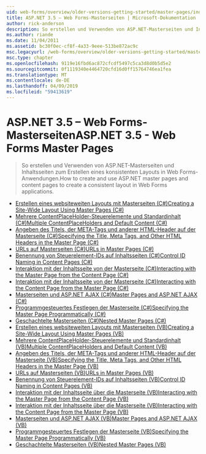 ```yaml
---
uid: web-forms/overview/older-versions-getting-started/master-pages/index
title: ASP.NET 3.5 – Web Forms-Masterseiten | Microsoft-Dokumentation
author: rick-anderson
description: So erstellen und Verwenden von ASP.NET-Masterseiten und Inhaltsseiten zum Erstellen eines konsistenten Layouts in Web Forms-Anwendungen.
ms.author: riande
ms.date: 11/04/2011
ms.assetid: bc30f0ec-cf8f-4a33-9eee-513be872ac9c
msc.legacyurl: /web-forms/overview/older-versions-getting-started/master-pages
msc.type: chapter
ms.openlocfilehash: 9119e16fbd6ac872cfcdf5497c5ca3d8d0b5d5e2
ms.sourcegitcommit: 0f1119340e4464720cfd16d0ff15764746ea1fea
ms.translationtype: MT
ms.contentlocale: de-DE
ms.lasthandoff: 04/09/2019
ms.locfileid: "59413619"
---
```

# <a name="aspnet-35---web-forms-master-pages"></a><span data-ttu-id="aa260-103">ASP.NET 3.5 – Web Forms-Masterseiten</span><span class="sxs-lookup"><span data-stu-id="aa260-103">ASP.NET 3.5 - Web Forms Master Pages</span></span>

> <span data-ttu-id="aa260-104">So erstellen und Verwenden von ASP.NET-Masterseiten und Inhaltsseiten zum Erstellen eines konsistenten Layouts in Web Forms-Anwendungen.</span><span class="sxs-lookup"><span data-stu-id="aa260-104">How to create and use ASP.NET master pages and content pages to create a consistent layout in Web Forms applications.</span></span>


- [<span data-ttu-id="aa260-105">Erstellen eines websiteweiten Layouts mit Masterseiten (C#)</span><span class="sxs-lookup"><span data-stu-id="aa260-105">Creating a Site-Wide Layout Using Master Pages (C#)</span></span>](creating-a-site-wide-layout-using-master-pages-cs.md)
- [<span data-ttu-id="aa260-106">Mehrere ContentPlaceHolder-Steuerelemente und Standardinhalt (C#)</span><span class="sxs-lookup"><span data-stu-id="aa260-106">Multiple ContentPlaceHolders and Default Content (C#)</span></span>](multiple-contentplaceholders-and-default-content-cs.md)
- [<span data-ttu-id="aa260-107">Angeben des Titels, der META-Tags und anderer HTML-Header auf der Masterseite (C#)</span><span class="sxs-lookup"><span data-stu-id="aa260-107">Specifying the Title, Meta Tags, and Other HTML Headers in the Master Page (C#)</span></span>](specifying-the-title-meta-tags-and-other-html-headers-in-the-master-page-cs.md)
- [<span data-ttu-id="aa260-108">URLs auf Masterseiten (C#)</span><span class="sxs-lookup"><span data-stu-id="aa260-108">URLs in Master Pages (C#)</span></span>](urls-in-master-pages-cs.md)
- [<span data-ttu-id="aa260-109">Benennung von Steuerelement-IDs auf Inhaltsseiten (C#)</span><span class="sxs-lookup"><span data-stu-id="aa260-109">Control ID Naming in Content Pages (C#)</span></span>](control-id-naming-in-content-pages-cs.md)
- [<span data-ttu-id="aa260-110">Interaktion mit der Inhaltsseite von der Masterseite (C#)</span><span class="sxs-lookup"><span data-stu-id="aa260-110">Interacting with the Master Page from the Content Page (C#)</span></span>](interacting-with-the-master-page-from-the-content-page-cs.md)
- [<span data-ttu-id="aa260-111">Interaktion mit der Inhaltsseite von der Masterseite (C#)</span><span class="sxs-lookup"><span data-stu-id="aa260-111">Interacting with the Content Page from the Master Page (C#)</span></span>](interacting-with-the-content-page-from-the-master-page-cs.md)
- [<span data-ttu-id="aa260-112">Masterseiten und ASP.NET AJAX (C#)</span><span class="sxs-lookup"><span data-stu-id="aa260-112">Master Pages and ASP.NET AJAX (C#)</span></span>](master-pages-and-asp-net-ajax-cs.md)
- [<span data-ttu-id="aa260-113">Programmgesteuertes Festlegen der Masterseite (C#)</span><span class="sxs-lookup"><span data-stu-id="aa260-113">Specifying the Master Page Programmatically (C#)</span></span>](specifying-the-master-page-programmatically-cs.md)
- [<span data-ttu-id="aa260-114">Geschachtelte Masterseiten (C#)</span><span class="sxs-lookup"><span data-stu-id="aa260-114">Nested Master Pages (C#)</span></span>](nested-master-pages-cs.md)
- [<span data-ttu-id="aa260-115">Erstellen eines websiteweiten Layouts mit Masterseiten (VB)</span><span class="sxs-lookup"><span data-stu-id="aa260-115">Creating a Site-Wide Layout Using Master Pages (VB)</span></span>](creating-a-site-wide-layout-using-master-pages-vb.md)
- [<span data-ttu-id="aa260-116">Mehrere ContentPlaceHolder-Steuerelemente und Standardinhalt (VB)</span><span class="sxs-lookup"><span data-stu-id="aa260-116">Multiple ContentPlaceHolders and Default Content (VB)</span></span>](multiple-contentplaceholders-and-default-content-vb.md)
- [<span data-ttu-id="aa260-117">Angeben des Titels, der META-Tags und anderer HTML-Header auf der Masterseite (VB)</span><span class="sxs-lookup"><span data-stu-id="aa260-117">Specifying the Title, Meta Tags, and Other HTML Headers in the Master Page (VB)</span></span>](specifying-the-title-meta-tags-and-other-html-headers-in-the-master-page-vb.md)
- [<span data-ttu-id="aa260-118">URLs auf Masterseiten (VB)</span><span class="sxs-lookup"><span data-stu-id="aa260-118">URLs in Master Pages (VB)</span></span>](urls-in-master-pages-vb.md)
- [<span data-ttu-id="aa260-119">Benennung von Steuerelement-IDs auf Inhaltsseiten (VB)</span><span class="sxs-lookup"><span data-stu-id="aa260-119">Control ID Naming in Content Pages (VB)</span></span>](control-id-naming-in-content-pages-vb.md)
- [<span data-ttu-id="aa260-120">Interaktion mit der Inhaltsseite über die Masterseite (VB)</span><span class="sxs-lookup"><span data-stu-id="aa260-120">Interacting with the Master Page from the Content Page (VB)</span></span>](interacting-with-the-master-page-from-the-content-page-vb.md)
- [<span data-ttu-id="aa260-121">Interaktion mit der Inhaltsseite über die Masterseite (VB)</span><span class="sxs-lookup"><span data-stu-id="aa260-121">Interacting with the Content Page from the Master Page (VB)</span></span>](interacting-with-the-content-page-from-the-master-page-vb.md)
- [<span data-ttu-id="aa260-122">Masterseiten und ASP.NET AJAX (VB)</span><span class="sxs-lookup"><span data-stu-id="aa260-122">Master Pages and ASP.NET AJAX (VB)</span></span>](master-pages-and-asp-net-ajax-vb.md)
- [<span data-ttu-id="aa260-123">Programmgesteuertes Festlegen der Masterseite (VB)</span><span class="sxs-lookup"><span data-stu-id="aa260-123">Specifying the Master Page Programmatically (VB)</span></span>](specifying-the-master-page-programmatically-vb.md)
- [<span data-ttu-id="aa260-124">Geschachtelte Masterseiten (VB)</span><span class="sxs-lookup"><span data-stu-id="aa260-124">Nested Master Pages (VB)</span></span>](nested-master-pages-vb.md)
